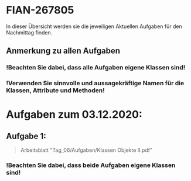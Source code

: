 # FIAN-267805
In dieser Übersicht werden sie die jeweiligen Aktuellen Aufgaben für den Nachmittag finden.

## Anmerkung zu allen Aufgaben
### !Beachten Sie dabei, dass alle Aufgaben eigene Klassen sind!
### !Verwenden Sie sinnvolle und aussagekräftige Namen für die Klassen, Attribute und Methoden!

# Aufgaben zum 03.12.2020:

## Aufgabe 1:
> Arbeitsblatt "Tag_06/Aufgaben/Klassen Objekte II.pdf"


### !Beachten Sie dabei, dass beide Aufgaben eigene Klassen sind!

